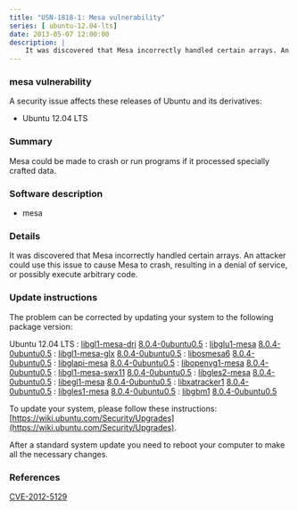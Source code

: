 ```yaml
---
title: "USN-1818-1: Mesa vulnerability"
series: [ ubuntu-12.04-lts]
date: 2013-05-07 12:00:00
description: |
    It was discovered that Mesa incorrectly handled certain arrays. An attacker could use this issue to cause Mesa to crash, resulting in a denial of service, or possibly execute arbitrary code. 
--- 
```

 
 


### mesa vulnerability

A security issue affects these releases of Ubuntu and its derivatives:

* Ubuntu 12.04 LTS

### Summary

Mesa could be made to crash or run programs if it processed specially crafted data.

### Software description

* mesa 

### Details

It was discovered that Mesa incorrectly handled certain arrays. An attacker could use this issue to cause Mesa to crash, resulting in a denial of service, or possibly execute arbitrary code. 

### Update instructions

The problem can be corrected by updating your system to the following package version:

Ubuntu 12.04 LTS
 : [libgl1-mesa-dri](https://launchpad.net/ubuntu/+source/mesa) <span> [8.0.4-0ubuntu0.5](https://launchpad.net/ubuntu/+source/mesa/8.0.4-0ubuntu0.5) </span> 
 : [libglu1-mesa](https://launchpad.net/ubuntu/+source/mesa) <span> [8.0.4-0ubuntu0.5](https://launchpad.net/ubuntu/+source/mesa/8.0.4-0ubuntu0.5) </span> 
 : [libgl1-mesa-glx](https://launchpad.net/ubuntu/+source/mesa) <span> [8.0.4-0ubuntu0.5](https://launchpad.net/ubuntu/+source/mesa/8.0.4-0ubuntu0.5) </span> 
 : [libosmesa6](https://launchpad.net/ubuntu/+source/mesa) <span> [8.0.4-0ubuntu0.5](https://launchpad.net/ubuntu/+source/mesa/8.0.4-0ubuntu0.5) </span> 
 : [libglapi-mesa](https://launchpad.net/ubuntu/+source/mesa) <span> [8.0.4-0ubuntu0.5](https://launchpad.net/ubuntu/+source/mesa/8.0.4-0ubuntu0.5) </span> 
 : [libopenvg1-mesa](https://launchpad.net/ubuntu/+source/mesa) <span> [8.0.4-0ubuntu0.5](https://launchpad.net/ubuntu/+source/mesa/8.0.4-0ubuntu0.5) </span> 
 : [libgl1-mesa-swx11](https://launchpad.net/ubuntu/+source/mesa) <span> [8.0.4-0ubuntu0.5](https://launchpad.net/ubuntu/+source/mesa/8.0.4-0ubuntu0.5) </span> 
 : [libgles2-mesa](https://launchpad.net/ubuntu/+source/mesa) <span> [8.0.4-0ubuntu0.5](https://launchpad.net/ubuntu/+source/mesa/8.0.4-0ubuntu0.5) </span> 
 : [libegl1-mesa](https://launchpad.net/ubuntu/+source/mesa) <span> [8.0.4-0ubuntu0.5](https://launchpad.net/ubuntu/+source/mesa/8.0.4-0ubuntu0.5) </span> 
 : [libxatracker1](https://launchpad.net/ubuntu/+source/mesa) <span> [8.0.4-0ubuntu0.5](https://launchpad.net/ubuntu/+source/mesa/8.0.4-0ubuntu0.5) </span> 
 : [libgles1-mesa](https://launchpad.net/ubuntu/+source/mesa) <span> [8.0.4-0ubuntu0.5](https://launchpad.net/ubuntu/+source/mesa/8.0.4-0ubuntu0.5) </span> 
 : [libgbm1](https://launchpad.net/ubuntu/+source/mesa) <span> [8.0.4-0ubuntu0.5](https://launchpad.net/ubuntu/+source/mesa/8.0.4-0ubuntu0.5) </span> 

To update your system, please follow these instructions: [https://wiki.ubuntu.com/Security/Upgrades](https://wiki.ubuntu.com/Security/Upgrades).

After a standard system update you need to reboot your computer to make all the necessary changes. 

### References

 
 [CVE-2012-5129](http://people.ubuntu.com/~ubuntu-security/cve/CVE-2012-5129)
 

